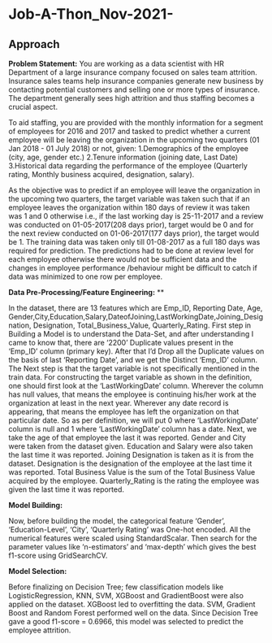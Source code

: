 # Job-A-Thon_Nov-2021-
**Approach** 
-----------------------------------------------------------------------
**Problem Statement:** 
You are working as a data scientist with HR Department of a large insurance company focused on sales team attrition. Insurance sales teams help insurance companies generate new business by contacting potential customers and selling one or more types of insurance. The department generally sees high attrition and thus staffing becomes a crucial aspect.

To aid staffing, you are provided with the monthly information for a segment of employees for 2016 and 2017 and tasked to predict whether a current employee will be leaving the organization in the upcoming two quarters (01 Jan 2018 - 01 July 2018) or not, given: 
1.Demographics of the employee (city, age, gender etc.) 
2.Tenure information (joining date, Last Date) 
3.Historical data regarding the performance of the employee (Quarterly rating, Monthly business acquired, designation, salary). 

As the objective was to predict if an employee will leave the organization in the upcoming two quarters, the target variable was taken such that if an employee leaves the organization within 180 days of review it was taken was 1 and 0 otherwise i.e., if the last working day is 25-11-2017 and a review was conducted on 01-05-2017(208 days prior), target would be 0 and for the next review conducted on 01-06-2017(177 days prior), the target would be 1. The training data was taken only till 01-08-2017 as a full 180 days was required for prediction. The predictions had to be done at review level for each employee otherwise there would not be sufficient data and the changes in employee performance /behaviour might be difficult to catch if data was minimized to one row per employee.  

**Data Pre-Processing/Feature Engineering:** **


In the dataset, there are 13 features which are Emp_ID, Reporting Date, Age, Gender,City,Education,Salary,DateofJoining,LastWorkingDate,Joining_Designation, Designation, Total_Business_Value, Quarterly_Rating. 
First step in Building a Model is to understand the Data-Set, and after understanding I came to know that, there are ‘2200’ Duplicate values present in the ‘Emp_ID’ column (primary key). After that I’d Drop all the Duplicate values on the basis of last ‘Reporting Date’, and we get the Distinct ‘Emp_ID’ column. 
The Next step is that the target variable is not specifically mentioned in the train data. For constructing the target variable as shown in the definition, one should first look at the ‘LastWorkingDate’ column. Wherever the column has null values, that means the employee is continuing his/her work at the organization at least in the next year. Wherever any date record is appearing, that means the employee has left the organization on that particular date. So as per definition, we will put 0 where ‘LastWorkingDate’ column is null and 1 where ‘LastWorkingDate’ column has a date. 
Next, we take the age of that employee the last it was reported. Gender and City were taken from the dataset given. Education and Salary were also taken the last time it was reported. Joining Designation is taken as it is from the dataset. Designation is the designation of the employee at the last time it was reported. Total Business Value is the sum of the Total Business Value acquired by the employee. Quarterly_Rating is the rating the employee was given the last time it was reported.

****Model Building:****

Now, before building the model, the categorical feature ‘Gender’, ‘Education-Level’, ‘City’, ‘Quarterly Rating’ was One-hot encoded. All the numerical features were scaled using StandardScalar. Then search for the parameter values like ‘n-estimators’ and ‘max-depth’ which gives the best f1-score using GridSearchCV.

**Model Selection:**

Before finalizing on Decision Tree; few classification models like LogisticRegression, KNN, SVM, XGBoost and GradientBoost were also applied on the dataset. XGBoost led to overfitting the data. SVM, Gradient Boost and Random Forest performed well on the data. Since Decision Tree gave a good f1-score = 0.6966, this model was selected to predict the employee attrition.
